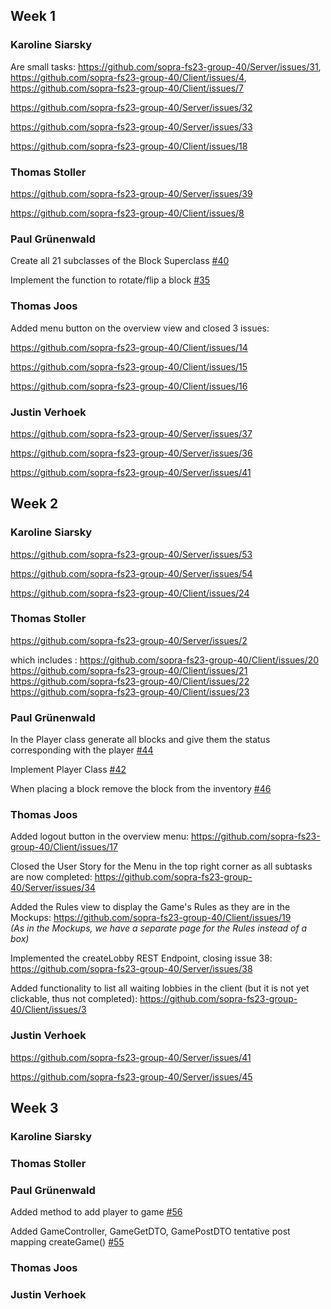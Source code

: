 
## Week 1

### Karoline Siarsky

Are small tasks: https://github.com/sopra-fs23-group-40/Server/issues/31, https://github.com/sopra-fs23-group-40/Client/issues/4, https://github.com/sopra-fs23-group-40/Client/issues/7

https://github.com/sopra-fs23-group-40/Server/issues/32

https://github.com/sopra-fs23-group-40/Server/issues/33

https://github.com/sopra-fs23-group-40/Client/issues/18

### Thomas Stoller 

https://github.com/sopra-fs23-group-40/Server/issues/39

https://github.com/sopra-fs23-group-40/Client/issues/8

### Paul Grünenwald

Create all 21 subclasses of the Block Superclass [#40](https://github.com/sopra-fs23-group-40/Server/issues/40)

Implement the function to rotate/flip a block [#35](https://github.com/sopra-fs23-group-40/Server/issues/35)

### Thomas Joos

Added menu button on the overview view and closed 3 issues:

https://github.com/sopra-fs23-group-40/Client/issues/14

https://github.com/sopra-fs23-group-40/Client/issues/15

https://github.com/sopra-fs23-group-40/Client/issues/16

### Justin Verhoek

https://github.com/sopra-fs23-group-40/Server/issues/37

https://github.com/sopra-fs23-group-40/Server/issues/36

https://github.com/sopra-fs23-group-40/Server/issues/41

## Week 2

### Karoline Siarsky
https://github.com/sopra-fs23-group-40/Server/issues/53

https://github.com/sopra-fs23-group-40/Server/issues/54

https://github.com/sopra-fs23-group-40/Client/issues/24

### Thomas Stoller 

https://github.com/sopra-fs23-group-40/Server/issues/2

which includes : https://github.com/sopra-fs23-group-40/Client/issues/20
https://github.com/sopra-fs23-group-40/Client/issues/21
https://github.com/sopra-fs23-group-40/Client/issues/22
https://github.com/sopra-fs23-group-40/Client/issues/23

### Paul Grünenwald

In the Player class generate all blocks and give them the status corresponding with the player [#44](https://github.com/sopra-fs23-group-40/Server/issues/44)

Implement Player Class [#42](https://github.com/sopra-fs23-group-40/Server/issues/42)

When placing a block remove the block from the inventory [#46](https://github.com/sopra-fs23-group-40/Server/issues/46)

### Thomas Joos

Added logout button in the overview menu:
https://github.com/sopra-fs23-group-40/Client/issues/17

Closed the User Story for the Menu in the top right corner as all subtasks are now completed:
https://github.com/sopra-fs23-group-40/Server/issues/34

Added the Rules view to display the Game's Rules as they are in the Mockups:
https://github.com/sopra-fs23-group-40/Client/issues/19 <br>
_(As in the Mockups, we have a separate page for the Rules instead of a box)_

Implemented the createLobby REST Endpoint, closing issue 38:
https://github.com/sopra-fs23-group-40/Server/issues/38

Added functionality to list all waiting lobbies in the client (but it is not yet clickable, thus not completed):
https://github.com/sopra-fs23-group-40/Client/issues/3

### Justin Verhoek

https://github.com/sopra-fs23-group-40/Server/issues/41

https://github.com/sopra-fs23-group-40/Server/issues/45

## Week 3

### Karoline Siarsky

### Thomas Stoller 

### Paul Grünenwald

Added method to add player to game  [#56](https://github.com/sopra-fs23-group-40/Server/issues/56) 

Added GameController, GameGetDTO, GamePostDTO tentative post mapping createGame() [#55](https://github.com/sopra-fs23-group-40/Server/issues/55) 



### Thomas Joos

### Justin Verhoek


